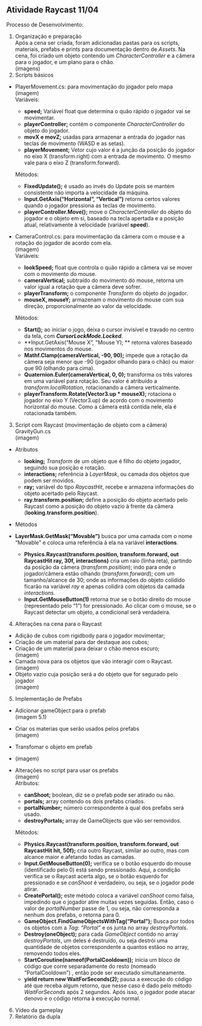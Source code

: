 <h2 id="atividade-raycast-1104">Atividade Raycast 11/04</h2>
<p>Processo de Desenvolvimento:</p>
<ol>
<li>Organização e preparação<br>
Após a cena ser criada, foram adicionadas pastas para os scripts, materiais, prefabs e prints para documentação dentro de <em>Assets</em>. Na cena, foi criado um objeto contendo um <em>CharacterController</em> e a câmera para o jogador, e um plano para o chão.<br>
(imagens)</li>
<li>Scripts básicos</li>
</ol>
<ul>
<li>
<p>PlayerMovement.cs: para movimentação do jogador pelo mapa<br>
(imagem)<br>
Variáveis:</p>
<ul>
<li><strong>speed;</strong> Variável float que determina o quão rápido o jogador vai se movimentar.</li>
<li><strong>playerController;</strong> contém o componente <em>CharacterController</em> do objeto do jogador.</li>
<li><strong>movX e movZ;</strong> usadas para armazenar a entrada do jogador nas teclas de movimento (WASD e as setas).</li>
<li><strong>playerMovement;</strong> Vetor cujo valor é a junção da posição do jogador no eixo X (transform.right) com a entrada de movimento. O mesmo vale para o eixo Z (transform.forward).</li>
</ul>
<p>Métodos:</p>
<ul>
<li><strong>FixedUpdate();</strong> é usado ao invés do Update pois se mantém consistente não importa a velocidade da máquina.</li>
<li><strong>Input.GetAxis(“Horizontal”, “Vertical”)</strong> retorna certos valores quando o jogador pressiona as teclas de movimento.</li>
<li><strong>playerController.Move();</strong> move o <em>CharacterController</em> do objeto do jogador e o objeto em si, baseado na tecla apertada e a posição atual, relativamente à velocidade (variável <strong>speed</strong>).</li>
</ul>
</li>
<li>
<p>CameraControl.cs: para movimentação da câmera com o mouse e a rotação do jogador de acordo com ela.<br>
(imagem)<br>
Variáveis:</p>
<ul>
<li><strong>lookSpeed;</strong> float que controla o quão rápido a câmera vai se mover com o movimento do mouse.</li>
<li><strong>cameraVertical;</strong> subtraído do movimento do mouse, retorna um valor igual a rotação que a câmera deve sofrer.</li>
<li><strong>playerTransform;</strong> o componente <em>Transform</em> do objeto do jogador.</li>
<li><strong>mouseX, mouseY;</strong> armazenam o movimento do mouse com sua direção, proporcionalmente ao valor da velocidade.</li>
</ul>
<p>Métodos:</p>
<ul>
<li><strong>Start();</strong> ao iniciar o jogo, deixa o cursor invisível e travado no centro da tela, com <em><strong>CursorLockMode.Locked</strong></em>.</li>
<li>**Input.GetAxis(“Mouse X”, "Mouse Y); ** retorna valores baseado nos movimentos do mouse.</li>
<li><strong>Mathf.Clamp(cameraVertical, -90, 90);</strong> impede que a rotação da câmera seja menor que -90 (jogador olhando para o chão) ou maior que 90 (olhando para cima).</li>
<li><strong>Quaternion.Euler(cameraVertical, 0, 0);</strong> transforma os três valores em uma variável para rotação. Seu valor é atribuído a <em>transform.localRotation</em>, rotacionando a câmera verticalmente.</li>
<li><strong>playerTransform.Rotate(Vector3.up * mouseX);</strong> rotaciona o jogador no eixo Y (Vector3.up) de acordo com o movimento horizontal do mouse. Como a câmera está contida nele, ela é rotacionada também.</li>
</ul>
</li>
</ul>
<ol start="3">
<li>Script com Raycast (movimentação de objeto com a câmera)<br>
GravityGun.cs<br>
(imagem)</li>
</ol>
<ul>
<li>
<p>Atributos</p>
<ul>
<li><strong>looking;</strong> <em>Transform</em> de um objeto que é filho do objeto jogador, seguindo sua posição e rotação.</li>
<li><strong>interactions;</strong> referência à <em>LayerMask</em>, ou camada dos objetos que podem ser movidos.</li>
<li><strong>ray;</strong> variável do tipo <em>RaycastHit</em>, recebe e armazena informações do objeto acertado pelo Raycast.</li>
<li><strong>ray.transform.position;</strong> define a posição do objeto acertado pelo Raycast como a posição do objeto vazio à frente da câmera (<strong>looking.transform.position</strong>).</li>
</ul>
</li>
<li>
<p>Métodos</p>
</li>
<li>
<p><strong>LayerMask.GetMask(“Movable”)</strong> busca por uma camada com o nome “Movable” e coloca uma referência à ela na variável <strong>interactions</strong>.</p>
<ul>
<li><strong>Physics.Raycast(transform.position, transform.forward, out RaycastHit ray, 30f, interactions)</strong> cria um raio (linha reta), partindo da posição da câmera (<em>transform.position</em>); indo para onde o jogador/câmera estão olhando (<em>transform.forward</em>); com um tamanho/alcance de 30; onde as informações do objeto colidido ficarão na variável <em>ray</em> e apenas colidirá com objetos da camada <em>interactions</em>.</li>
<li><strong>Input.GetMouseButton(1)</strong> retorna <em>true</em> se o botão direito do mouse (representado pelo “1”) for pressionado. Ao clicar com o mouse, se o Raycast detectar um objeto, a condicional será verdadeira.</li>
</ul>
</li>
</ul>
<ol start="4">
<li>Alterações na cena para o Raycast</li>
</ol>
<ul>
<li>Adição de cubos com rigidbody para o jogador movimentar;</li>
<li>Criação de um material para dar destaque aos cubos;</li>
<li>Criação de um material para deixar o chão menos escuro;<br>
(imagem)</li>
<li>Camada nova para os objetos que vão interagir com o Raycast.<br>
(imagem)</li>
<li>Objeto vazio cuja posição será a do objeto que for segurado pelo jogador<br>
(imagem)</li>
</ul>
<ol start="5">
<li>Implementação de Prefabs</li>
</ol>
<ul>
<li>
<p>Adicionar gameObject para o prefab<br>
(imagem 5.1)</p>
</li>
<li>
<p>Criar os materias que serão usados pelos prefabs<br>
(imagem)</p>
</li>
<li>
<p>Transfomar o objeto em prefab</p>
</li>
<li>
<p>(imagem)</p>
</li>
<li>
<p>Alterações no script para usar os prefabs<br>
(imagem)<br>
Atributos:</p>
<ul>
<li><strong>canShoot;</strong> boolean, diz se o prefab pode ser atirado ou não.</li>
<li><strong>portals;</strong> array contendo os dois prefabs criados.</li>
<li><strong>portalNumber;</strong> número correspondente à qual dos prefabs será usado.</li>
<li><strong>destroyPortals;</strong> array de GameObjects que vão ser removidos.</li>
</ul>
<p>Métodos:</p>
<ul>
<li><strong>Physics.Raycast(transform.position, transform.forward, out RaycastHit hit, 50f);</strong> cria outro Raycast, similar ao outro, mas com alcance maior e afetando todas as camadas.</li>
<li><strong>Input.GetMouseButton(0);</strong> verifica se o botão esquerdo do mouse (identificado pelo 0) está sendo pressionado. Aqui, a condição verifica se o Raycast acerta algo, se o botão esquerdo for pressionado e se <em>canShoot</em> é verdadeiro, ou seja, se o jogador pode atirar.</li>
<li><strong>CreatePortal();</strong> este método coloca a variável <em>canShoot</em> como falsa, impedindo que o jogador atire muitas vezes seguidas. Então, caso o valor de <em>portalNumber</em> passe de 1, ou seja, não corresponda a nenhum dos prefabs, o retorna para 0.</li>
<li><strong>GameObject.FindGameObjectsWithTag(“Portal”);</strong> Busca por todos os objetos com a <em>Tag</em>: <em>“Portal”</em> e os junta no array <em>destroyPortals</em>.</li>
<li><strong>Destroy(oneObject);</strong> para cada <em>GameObject</em> contido no array <em>destroyPortals</em>, um deles é destruído, ou seja destrói uma quantidade de objetos correspondente a quantos estãoo no array, removendo todos eles.</li>
<li><strong>StartCoroutine(nameof(PortalCooldown));</strong> inicia um bloco de código que corre separadamente do resto (nomeado “PortalCooldown”) , então pode ser executado simultaneamente.</li>
<li><strong>yield return new WaitForSeconds(2);</strong> pausa a execução do código até que receba algum retorno, que nesse caso é dado pelo método <em>WaitForSeconds</em> após 2 segundos. Após isso, o jogador pode atacar denovo e o código retorna à execução normal.</li>
</ul>
</li>
</ul>
<ol start="6">
<li>Vídeo da gameplay</li>
<li>Relatório da dupla</li>
</ol>
